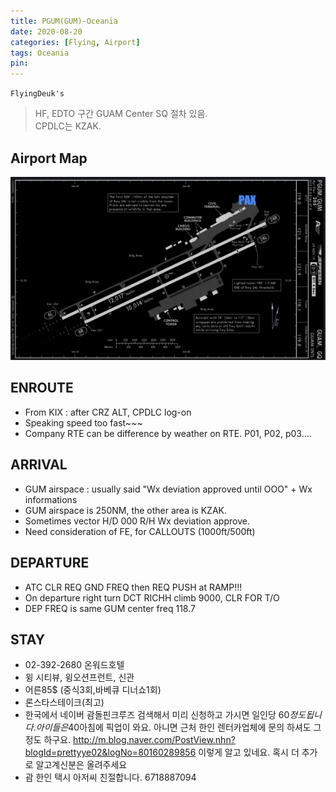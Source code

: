 ```yaml
---
title: PGUM(GUM)-Oceania
date: 2020-08-20
categories: [Flying, Airport]
tags: Oceania
pin:
---
```


`FlyingDeuk's`
>HF, EDTO 구간 GUAM Center SQ 절차 있음. <br>
CPDLC는 KZAK.  


## Airport Map
![gum](/img/flying/airport/gum_ap.jpg)

## ENROUTE
- From KIX : after CRZ ALT, CPDLC log-on
- Speaking speed too fast~~~
- Company RTE can be difference by weather on RTE. P01, P02, p03….

## ARRIVAL
- GUM airspace : usually said "Wx deviation approved until OOO" + Wx informations
- GUM airspace is 250NM, the other area is KZAK.
- Sometimes vector H/D 000 R/H Wx deviation approve.
- Need consideration of FE, for CALLOUTS (1000ft/500ft)

## DEPARTURE
- ATC CLR REQ GND FREQ then REQ PUSH at RAMP!!!
- On departure right turn DCT RICHH climb 9000, CLR FOR T/O
- DEP FREQ is same GUM center freq 118.7

## STAY
- 02-392-2680 온워드호텔
- 윙 시티뷰, 윙오션프런트, 신관
- 어른85$ (중식3회,바베큐 디너쇼1회)
- 론스타스테이크(최고)
- 한국에서 네이버 괌돌핀크루즈 검색해서 미리 신청하고 가시면 일인당 60$정도 됩니다. 아이들은 40$아침에 픽업이 와요. 아니면 근처 한인 렌터카업체에 문의 하셔도 그정도 하구요. http://m.blog.naver.com/PostView.nhn?blogId=prettyye02&logNo=80160289856 이렇게 알고 있네요. 혹시 더 추가로 알고계신분은 올려주세요
- 괌  한인 택시 아저씨 친절합니다. 6718887094
